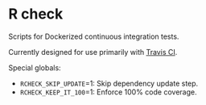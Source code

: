 # R check

Scripts for Dockerized continuous integration tests.

Currently designed for use primarily with [Travis CI][].

Special globals:

- `RCHECK_SKIP_UPDATE`=1: Skip dependency update step.
- `RCHECK_KEEP_IT_100`=1: Enforce 100% code coverage.

[travis ci]: https://travis-ci.com/
